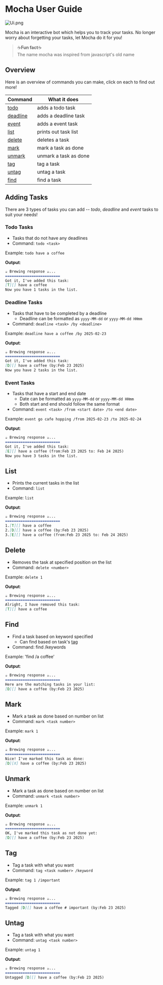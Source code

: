 # Mocha User Guide

![Ui.png](Ui.png)

Mocha is an interactive bot which helps you to track your tasks. No longer worry about forgetting your tasks, let Mocha
do it for you!

> ☕**Fun fact**☕   
> The name mocha was inspired from javascript's old name

## Overview

Here is an overview of commands you can make, click on each to find out more!

| Command                     | What it does          |
|-----------------------------|-----------------------|
| [todo](#todo-tasks)         | adds a todo task      |
| [deadline](#deadline-tasks) | adds a deadline task  |
| [event](#event-tasks)       | adds a event task     |
| [list](#list)               | prints out task list  |
| [delete](#delete)           | deletes a task        |
| [mark](#mark)               | mark a task as done   |
| [unmark](unmark)            | unmark a task as done |
| [tag](#tag)                 | tag a task            |
| [untag](#untag)             | untag a task          |
| [find](#find)               | find a task           |

## Adding Tasks

There are 3 types of tasks you can add -- _todo_, _deadline_ and _event_ tasks to suit your needs!

### Todo Tasks

- Tasks that do not have any deadlines
- Command: `todo <task>`

Example: `todo have a coffee`

**Output**:

  ```md
  ☕ Brewing response ☕...  
  =========================  
  Got it, I've added this task:  
  [T][] have a coffee  
  Now you have 1 tasks in the list.
  ```

### Deadline Tasks

- Tasks that have to be completed by a deadline
  - Deadline can be formatted as `yyyy-MM-dd` or `yyyy-MM-dd HHmm`
- Command: `deadline <task> /by <deadline>`

Example: `deadline have a coffee /by 2025-02-23`

**Output**:

  ```md
  ☕ Brewing response ☕...
  =========================
  Got it, I've added this task: 
  [D][] have a coffee (by:Feb 23 2025)  
  Now you have 2 tasks in the list.
  ```


### Event Tasks

- Tasks that have a start and end date
  - Date can be formatted as `yyyy-MM-dd` or `yyyy-MM-dd HHmm`
  - Both start and end should follow the same format
- Command: `event <task> /from <start date> /to <end date>`

Example: `event go cafe hopping /from 2025-02-23 /to 2025-02-24`

**Output**:

  ```md
  ☕ Brewing response ☕...
  =========================
  Got it, I've added this task:
  [E][] have a coffee (from:Feb 23 2025 to: Feb 24 2025)
  Now you have 3 tasks in the list.
  ```


## List

- Prints the current tasks in the list
- Command: `list`

Example: `list`

**Output**:

  ```md
  ☕ Brewing response ☕...
  =========================
  1.[T][] have a coffee
  2.[D][] have a coffee (by:Feb 23 2025)
  3.[E][] have a coffee (from:Feb 23 2025 to: Feb 24 2025)
  ```


## Delete

- Removes the task at specified position on the list
- Command: `delete <number>`

Example: `delete 1`

**Output**:
  ```md
  ☕ Brewing response ☕...
  =========================
  Alright, I have removed this task:
  [T][] have a coffee
  ```


## Find

- Find a task based on keyword specified
  - Can find based on task's [tag](##Tag)
- Command: find /keywords

Example: 'find /a coffee'

**Output**:

  ```md
  ☕ Brewing response ☕...
  =========================
  Here are the matching tasks in your list:
  [D][] have a coffee (by:Feb 23 2025)
  ```

## Mark

- Mark a task as done based on number on list
- Command: `mark <task number>`

Example: `mark 1`

**Output**:

  ```md
  ☕ Brewing response ☕...
  =========================
  Nice! I've marked this task as done:
  [D][X] have a coffee (by:Feb 23 2025)
  ```


## Unmark

- Mark a task as done based on number on list
- Command: `unmark <task number>`

Example: `unmark 1`

**Output**:

  ```md
  ☕ Brewing response ☕...
  =========================
  OK, I've marked this task as not done yet:
  [D][] have a coffee (by:Feb 23 2025)
  ```


## Tag

- Tag a task with what you want
- Command: `tag <task number> /keyword`

Example: `tag 1 /important`

**Output**:

  ```md
  ☕ Brewing response ☕...
  =========================
  Tagged [D][] have a coffee # important (by:Feb 23 2025)
  ```

## Untag

- Tag a task with what you want
- Command: `untag <task number>`

Example: `untag 1`

**Output**:

  ```md
  ☕ Brewing response ☕...
  =========================
  Untagged [D][] have a coffee (by:Feb 23 2025)
  ```


